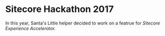 # Sitecore Hackathon 2017
In this year, Santa's Little helper decided to work on a featrue for *Sitecore Experience Accelerator.* 


